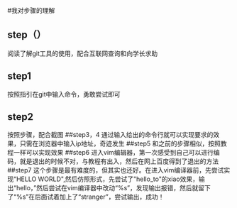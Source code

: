 #我对步骤的理解
## step（）
阅读了解git工具的使用，配合互联网查询和向学长求助
## step1
按照指引在git中输入命令，勇敢尝试即可
## step2
按照步骤，配合截图
##step3，4
通过输入给出的命令行就可以实现要求的效果，只需在浏览器中输入ip地址，奇迹发生
##step5
和之前的步骤相似，按照教程一样可以实现效果
##step6
进入vim编辑器，第一次感受到自己可以进行编码，就是退出的时候不对，与教程有出入，然后在网上百度得到了退出的方法
##step7
这个步骤是最有难度的，但其实也还好。在进入vim编译器前，先尝试实现“HELLO WORLD",然后仿照形式，先尝试了"hello_to"的xiao效果，输出“hello，”然后尝试在vim编译器中改动“%s”，发现输出报错，然后就留下了“%s”在后面试着加上了“stranger”，尝试输出，成功！